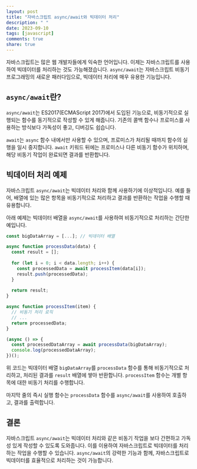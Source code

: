 ```yaml
---
layout: post
title: "자바스크립트 async/await와 빅데이터 처리"
description: " "
date: 2023-09-10
tags: [javascript]
comments: true
share: true
---
```


자바스크립트는 많은 웹 개발자들에게 익숙한 언어입니다. 이제는 자바스크립트를 사용하여 빅데이터를 처리하는 것도 가능해졌습니다. `async/await`는 자바스크립트 비동기 프로그래밍의 새로운 패러다임으로, 빅데이터 처리에 매우 유용한 기능입니다.

## `async/await`란?

`async/await`는 ES2017(ECMAScript 2017)에서 도입된 기능으로, 비동기적으로 실행되는 함수를 동기적으로 작성할 수 있게 해줍니다. 기존의 콜백 함수나 프로미스를 사용하는 방식보다 가독성이 좋고, 디버깅도 쉽습니다.

`await`는 `async` 함수 내에서만 사용할 수 있으며, 프로미스가 처리될 때까지 함수의 실행을 일시 중지합니다. `await` 키워드 뒤에는 프로미스나 다른 비동기 함수가 위치하며, 해당 비동기 작업이 완료되면 결과를 반환합니다.

## 빅데이터 처리 예제

자바스크립트 `async/await`는 빅데이터 처리와 함께 사용하기에 이상적입니다. 예를 들어, 배열에 있는 많은 항목을 비동기적으로 처리하고 결과를 반환하는 작업을 수행할 때 유용합니다.

아래 예제는 빅데이터 배열을 `async/await`를 사용하여 비동기적으로 처리하는 간단한 예입니다.

```javascript
const bigDataArray = [...]; // 빅데이터 배열

async function processData(data) {
  const result = [];
  
  for (let i = 0; i < data.length; i++) {
    const processedData = await processItem(data[i]);
    result.push(processedData);
  }
  
  return result;
}

async function processItem(item) {
  // 비동기 처리 로직
  // ...
  return processedData;
}

(async () => {
  const processedDataArray = await processData(bigDataArray);
  console.log(processedDataArray);
})();
```

위 코드는 빅데이터 배열 `bigDataArray`를 `processData` 함수를 통해 비동기적으로 처리하고, 처리된 결과를 `result` 배열에 쌓아 반환합니다. `processItem` 함수는 개별 항목에 대한 비동기 처리를 수행합니다.

마지막 줄의 즉시 실행 함수는 `processData` 함수를 `async/await`를 사용하여 호출하고, 결과를 출력합니다.

## 결론

자바스크립트 `async/await`는 빅데이터 처리와 같은 비동기 작업을 보다 간편하고 가독성 있게 작성할 수 있도록 도와줍니다. 이를 이용하여 자바스크립트로 빅데이터를 처리하는 작업을 수행할 수 있습니다. `async/await`의 강력한 기능과 함께, 자바스크립트로 빅데이터를 효율적으로 처리하는 것이 가능합니다.